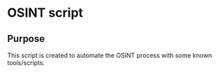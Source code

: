 # OSINT script

## Purpose
This script is created to automate the OSINT process with some known tools/scripts.

